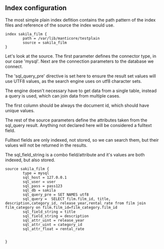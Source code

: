 ## Index configuration


The most simple plain index defition contains the path pattern of the index files and reference of the source the index would use.

```
index sakila_film {
        path = /var/lib/manticore/testplain
        source = sakila_film
}
```
Let's look at the source. The first parameter defines the connector type, in our case 'mysql'. Next are the connection parameters to the database we connect.

The 'sql_query_pre' directive is set here to ensure the result set values will use UTF8 values, as the search engine uses on utf8 character sets.

The engine doesn't necessary have to get data from a single table, instead a query is used, which can join data from multiple cases.

The first column should be always the document id, which should have unique values.

The rest of the source parameters define the attributes taken from the sql_query result. Anything not declared here will be considered a fulltext field. 

Fulltext fields are only indexed, not stored, so we can search them, but their values will not be returned in the results.


The sql_field_string is a combo field/attribute and it's values are both indexed, but also stored. 

```
source sakila_film {
        type = mysql
        sql_host = 127.0.0.1
        sql_user = user
        sql_pass = pass123
        sql_db = sakila
        sql_query_pre = SET NAMES utf8
        sql_query =  SELECT film.film_id, title, description,category_id, release_year,rental_rate from film join film_category on film.film_id=film_category.film_id
        sql_field_string = title
        sql_field_string = description
        sql_attr_uint = release_year
        sql_attr_uint = category_id
        sql_attr_float = rental_rate


}


```
